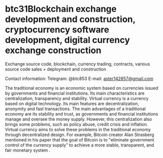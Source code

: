 # btc31Blockchain exchange development and construction, cryptocurrency software development, digital currency exchange construction

Exchange source code, blockchain, currency trading, contracts, various source code sales + deployment and construction

Contact information: Telegram: @btc853 E-mail: aster142857@gmail.com

The traditional economy is an economic system based on currencies issued by governments and financial institutions. Its main characteristics are centralization, transparency and stability. Virtual currency is a currency based on digital technology. Its main features are decentralization, anonymity and fast transactions.
The main advantages of a traditional economy are its stability and trust, as governments and financial institutions manage and oversee the money supply. However, this centralization also brings some problems, such as policy abuse, credit crisis and inflation.
Virtual currency aims to solve these problems in the traditional economy through decentralized design. For example, Bitcoin creator Alan Strasberg mentioned in his paper that the goal of Bitcoin is to "eliminate government control of the currency supply" to achieve a more stable, transparent, and fair monetary system .
